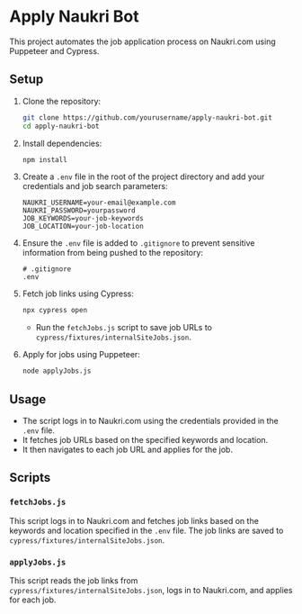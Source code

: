 # Apply Naukri Bot

This project automates the job application process on Naukri.com using Puppeteer and Cypress.

## Setup

1. Clone the repository:

   ```bash
   git clone https://github.com/yourusername/apply-naukri-bot.git
   cd apply-naukri-bot
   ```

2. Install dependencies:

   ```bash
   npm install
   ```

3. Create a `.env` file in the root of the project directory and add your credentials and job search parameters:

   ```plaintext
   NAUKRI_USERNAME=your-email@example.com
   NAUKRI_PASSWORD=yourpassword
   JOB_KEYWORDS=your-job-keywords
   JOB_LOCATION=your-job-location
   ```

4. Ensure the `.env` file is added to `.gitignore` to prevent sensitive information from being pushed to the repository:

   ```plaintext
   # .gitignore
   .env
   ```

5. Fetch job links using Cypress:

   ```bash
   npx cypress open
   ```

   - Run the `fetchJobs.js` script to save job URLs to `cypress/fixtures/internalSiteJobs.json`.

6. Apply for jobs using Puppeteer:
   ```bash
   node applyJobs.js
   ```

## Usage

- The script logs in to Naukri.com using the credentials provided in the `.env` file.
- It fetches job URLs based on the specified keywords and location.
- It then navigates to each job URL and applies for the job.

## Scripts

### `fetchJobs.js`

This script logs in to Naukri.com and fetches job links based on the keywords and location specified in the `.env` file. The job links are saved to `cypress/fixtures/internalSiteJobs.json`.

### `applyJobs.js`

This script reads the job links from `cypress/fixtures/internalSiteJobs.json`, logs in to Naukri.com, and applies for each job.
